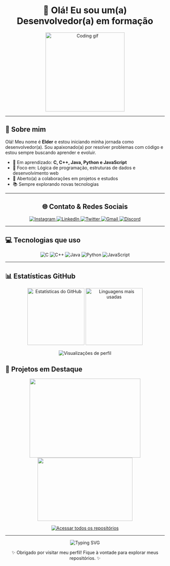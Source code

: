 <!-- Banner principal -->
<h1 align="center">👋 Olá! Eu sou um(a) Desenvolvedor(a) em formação</h1>
<p align="center">
  <img src="https://media.giphy.com/media/qgQUggAC3Pfv687qPC/giphy.gif" width="250" alt="Coding gif">
</p>

---

<!-- Sobre mim -->
## 🧠 Sobre mim

Olá! Meu nome é **Elder** e estou iniciando minha jornada como desenvolvedor(a). Sou apaixonado(a) por resolver problemas com código e estou sempre buscando aprender e evoluir.

- 🚀 Em aprendizado: **C, C++, Java, Python e JavaScript**
- 🎯 Foco em: Lógica de programação, estruturas de dados e desenvolvimento web
- 🤝 Aberto(a) a colaborações em projetos e estudos
- 📚 Sempre explorando novas tecnologias

---

<!-- Redes sociais centralizadas -->
<h2 align="center">🌐 Contato & Redes Sociais</h2>

<p align="center">
  <a href="https://www.instagram.com/doutorwho123" target="_blank">
    <img src="https://img.shields.io/badge/Instagram-%23E4405F.svg?&style=for-the-badge&logo=instagram&logoColor=white" alt="Instagram"/>
  </a>
  <a href="https://www.linkedin.com/in/aaa" target="_blank">
    <img src="https://img.shields.io/badge/LinkedIn-%230077B5.svg?&style=for-the-badge&logo=linkedin&logoColor=white" alt="LinkedIn"/>
  </a>
  <a href="https://twitter.com/redle_doutor" target="_blank">
    <img src="https://img.shields.io/badge/Twitter-%231DA1F2.svg?&style=for-the-badge&logo=twitter&logoColor=white" alt="Twitter"/>
  </a>
  <a href="mailto:aaa@gmail.com">
    <img src="https://img.shields.io/badge/Gmail-D14836?style=for-the-badge&logo=gmail&logoColor=white" alt="Gmail"/>
  </a>
  <a href="https://discord.com/channels/@doutorwho" target="_blank">
    <img src="https://img.shields.io/badge/Discord-7289DA?style=for-the-badge&logo=discord&logoColor=white" alt="Discord"/>
  </a>
</p>

---

<!-- Tecnologias que usa -->
## 💻 Tecnologias que uso

<p align="center">
  <img src="https://img.shields.io/badge/C-00599C?style=for-the-badge&logo=c&logoColor=white" alt="C">
  <img src="https://img.shields.io/badge/C++-00599C?style=for-the-badge&logo=c%2B%2B&logoColor=white" alt="C++">
  <img src="https://img.shields.io/badge/Java-ED8B00?style=for-the-badge&logo=java&logoColor=white" alt="Java">
  <img src="https://img.shields.io/badge/Python-3776AB?style=for-the-badge&logo=python&logoColor=white" alt="Python">
  <img src="https://img.shields.io/badge/JavaScript-F7DF1E?style=for-the-badge&logo=javascript&logoColor=black" alt="JavaScript">
</p>

---

<!-- Estatísticas GitHub -->
## 📊 Estatísticas GitHub

<p align="center">
  <img height="180em" src="https://github-readme-stats.vercel.app/api?username=doutorwho&show_icons=true&theme=tokyonight&include_all_commits=true&count_private=true&locale=pt-br" alt="Estatísticas do GitHub"/>
  <img height="180em" src="https://github-readme-stats.vercel.app/api/top-langs/?username=doutorwho&layout=compact&langs_count=7&theme=tokyonight&locale=pt-br" alt="Linguagens mais usadas"/>
</p>

<!-- Visualizações de perfil -->
<p align="center">
  <img src="https://komarev.com/ghpvc/?username=doutorwho&color=blue&locale=pt-br" alt="Visualizações de perfil"/>
</p>



<!-- Projetos em destaque -->
## 🚀 Projetos em Destaque

<p align="center">
  <a href="https://github.com/doutorwho/Carro-Pipa" target="_blank">
    <img height="250em" width="350em"  src="https://github-readme-stats.vercel.app/api/pin/?username=doutorwho&repo=Carro-Pipa&theme=tokyonight" />
  </a>
  <a href="https://github.com/doutorwho/Playlerning" target="_blank">
    <img height="200em" width="300em"   src="https://github-readme-stats.vercel.app/api/pin/?username=doutorwho&repo=Playlerning&theme=tokyonight" />
  </a>
</p>

<p align="center">
  <a href="https://github.com/doutorwho?tab=repositories" target="_blank">
    <img src="https://img.shields.io/badge/Acessar%20todos%20os%20repositórios-181717?style=for-the-badge&logo=github&logoColor=white" alt="Acessar todos os repositórios" />
  </a>
</p>

---


<!-- Footer -->
<p align="center">
  <img src="https://readme-typing-svg.demolab.com/?lines=Estudando+programação+todos+os+dias!;Desenvolvendo+projetos+legais+em+C,+Java,+e+mais!;Compartilhando+minha+evolução+no+GitHub!" alt="Typing SVG">
</p>

<p align="center">
  ✨ Obrigado por visitar meu perfil! Fique à vontade para explorar meus repositórios. ✨
</p>
